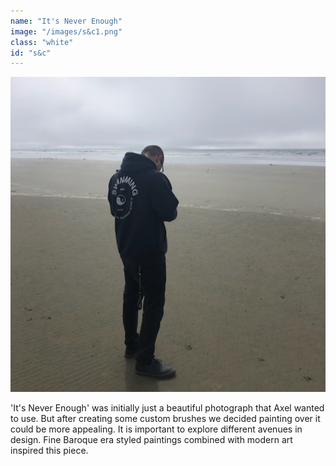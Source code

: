 ```yaml
---
name: "It's Never Enough"
image: "/images/s&c1.png"
class: "white"
id: "s&c"
---
```


![](/images/og-pic.png)

<p class="push-0">
'It's Never Enough' was initially just a beautiful photograph that Axel wanted to use. But after creating some custom brushes we decided painting over it could be more appealing. It is important to explore different avenues in design. Fine Baroque era styled paintings combined with modern art inspired this piece.
</p>
